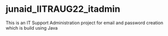 # junaid_IITRAUG22_itadmin
This is an IT Support Administration project for email and password creation which is build using Java
